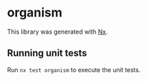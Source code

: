 # organism

This library was generated with [Nx](https://nx.dev).

## Running unit tests

Run `nx test organism` to execute the unit tests.
